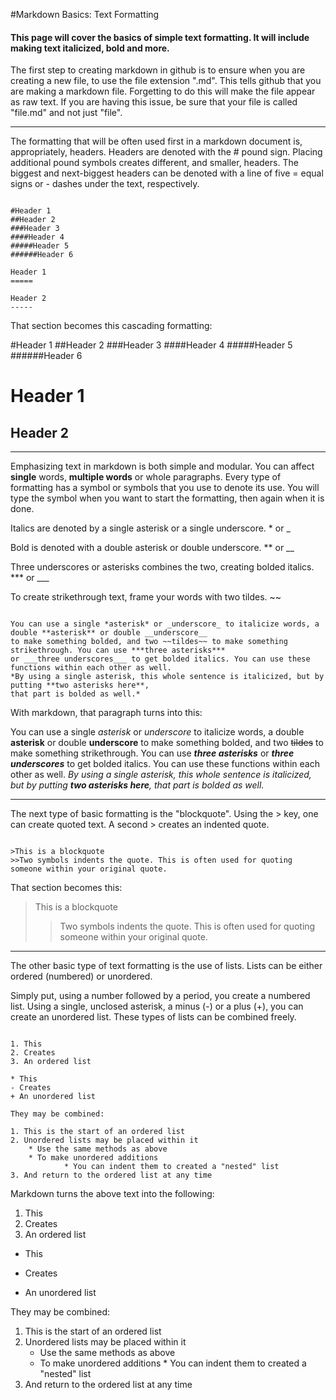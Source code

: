 #Markdown Basics: Text Formatting
#### This page will cover the basics of simple text formatting. It will include making text italicized, bold and more.

The first step to creating markdown in github is to ensure when you are creating a new file, to use the file extension ".md". This tells github that you are making a markdown file. Forgetting to do this will make the file appear as raw text. If you are having this issue, be sure that your file is called "file.md" and not just "file". 

***
The formatting that will be often used first in a markdown document is, appropriately, headers. Headers are denoted with the # pound sign. Placing additional pound symbols creates different, and smaller, headers. The biggest and next-biggest headers can be denoted with a line of five = equal signs or - dashes under the text, respectively.

```To demonstrate:

#Header 1
##Header 2
###Header 3
####Header 4
#####Header 5
######Header 6

Header 1
=====

Header 2
-----
```
That section becomes this cascading formatting:

#Header 1
##Header 2
###Header 3
####Header 4
#####Header 5
######Header 6

Header 1
=====

Header 2
-----

---

Emphasizing text in markdown is both simple and modular. You can affect **single** words, **multiple words** or whole paragraphs. Every type of formatting has a symbol or symbols that you use to denote its use. You will type the symbol when you want to start the formatting, then again when it is done.

Italics are denoted by a single asterisk or a single underscore. * or _

Bold is denoted with a double asterisk or double underscore. ** or __

Three underscores or asterisks combines the two, creating bolded italics. *** or ___

To create strikethrough text, frame your words with two tildes. ~~


```To demonstrate:

You can use a single *asterisk* or _underscore_ to italicize words, a double **asterisk** or double __underscore__ 
to make something bolded, and two ~~tildes~~ to make something strikethrough. You can use ***three asterisks*** 
or ___three underscores___ to get bolded italics. You can use these functions within each other as well. 
*By using a single asterisk, this whole sentence is italicized, but by putting **two asterisks here**, 
that part is bolded as well.*

```
With markdown, that paragraph turns into this:

You can use a single *asterisk* or _underscore_ to italicize words, a double **asterisk** or double __underscore__ to make something bolded, and two ~~tildes~~ to make something strikethrough. You can use ***three asterisks*** or ___three underscores___ to get bolded italics. You can use these functions within each other as well. *By using a single asterisk, this whole sentence is italicized, but by putting **two asterisks here**, that part is bolded as well.*

***

The next type of basic formatting is the "blockquote". Using the > key, one can create quoted text. A second > creates an indented quote.

```To demonstrate:

>This is a blockquote
>>Two symbols indents the quote. This is often used for quoting someone within your original quote.
```

That section becomes this:


>This is a blockquote
>>Two symbols indents the quote. This is often used for quoting someone within your original quote.

***

The other basic type of text formatting is the use of lists. Lists can be either ordered (numbered) or unordered. 

Simply put, using a number followed by a period, you create a numbered list. Using a single, unclosed asterisk, a minus (-) or a plus (+), you can create an unordered list. These types of lists can be combined freely.

```To demonstrate:

1. This
2. Creates
3. An ordered list

* This
- Creates
+ An unordered list

They may be combined:

1. This is the start of an ordered list
2. Unordered lists may be placed within it
    * Use the same methods as above
    * To make unordered additions
            * You can indent them to created a "nested" list
3. And return to the ordered list at any time
```

Markdown turns the above text into the following:


1. This
2. Creates
3. An ordered list

* This
- Creates
+ An unordered list

They may be combined:

1. This is the start of an ordered list
2. Unordered lists may be placed within it
    * Use the same methods as above
    * To make unordered additions
            * You can indent them to created a "nested" list
3. And return to the ordered list at any time
